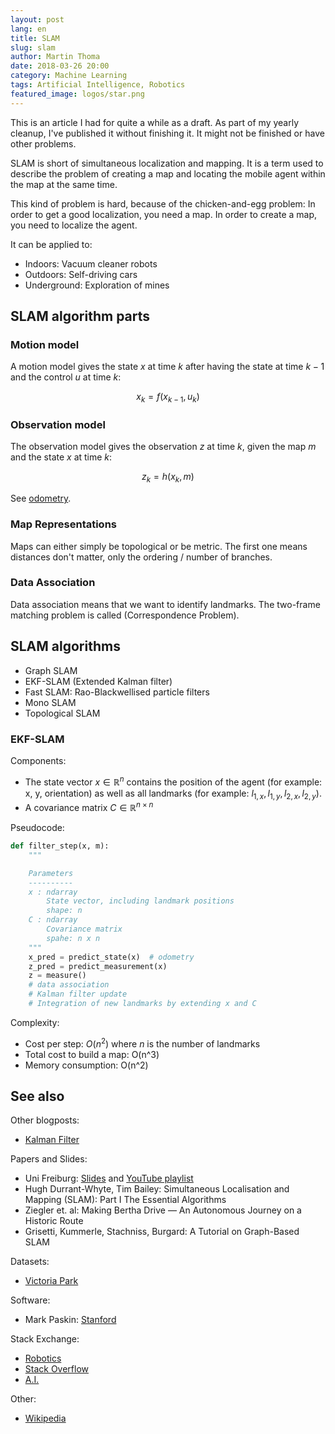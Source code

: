 ```yaml
---
layout: post
lang: en
title: SLAM
slug: slam
author: Martin Thoma
date: 2018-03-26 20:00
category: Machine Learning
tags: Artificial Intelligence, Robotics
featured_image: logos/star.png
---
```

<div class="info">This is an article I had for quite a while as a draft. As part of my yearly cleanup, I've published it without finishing it. It might not be finished or have other problems.</div>

SLAM is short of simultaneous localization and mapping. It is a term used to
describe the problem of creating a map and locating the mobile agent within the
map at the same time.

This kind of problem is hard, because of the chicken-and-egg problem: In order
to get a good localization, you need a map. In order to create a map, you need
to localize the agent.

It can be applied to:

* Indoors: Vacuum cleaner robots
* Outdoors: Self-driving cars
* Underground: Exploration of mines

## SLAM algorithm parts

### Motion model

A motion model gives the state $x$ at time $k$ after having the state at time
$k-1$ and the control $u$ at time $k$:

$$x_k = f(x_{k-1}, u_k)$$



### Observation model

The observation model gives the observation $z$ at time $k$, given the map $m$
and the state $x$ at time $k$:

$$z_k = h(x_k, m)$$

See [odometry](https://en.wikipedia.org/wiki/Odometry).


### Map Representations

Maps can either simply be topological or be metric. The first one means
distances don't matter, only the ordering / number of branches.


### Data Association

Data association means that we want to identify landmarks. The two-frame
matching problem is called (Correspondence Problem).


## SLAM algorithms

* Graph SLAM
* EKF-SLAM (Extended Kalman filter)
* Fast SLAM: Rao-Blackwellised particle filters
* Mono SLAM
* Topological SLAM

### EKF-SLAM

Components:

* The state vector $x \in \mathbb{R}^{n}$ contains the position of the agent (for example: x, y, orientation) as
  well as all landmarks (for example: $l_{1,x}, l_{1,y}, l_{2,x}, l_{2,y}$).
* A covariance matrix $C \in \mathbb{R}^{n \times n}$

Pseudocode:

```python
def filter_step(x, m):
    """

    Parameters
    ----------
    x : ndarray
        State vector, including landmark positions
        shape: n
    C : ndarray
        Covariance matrix
        spahe: n x n
    """
    x_pred = predict_state(x)  # odometry
    z_pred = predict_measurement(x)
    z = measure()
    # data association
    # Kalman filter update
    # Integration of new landmarks by extending x and C
```

Complexity:

* Cost per step: $O(n^2)$ where $n$ is the number of landmarks
* Total cost to build a map: O(n^3)
* Memory consumption: O(n^2)


## See also

Other blogposts:
* [Kalman Filter](https://martin-thoma.com/kalman-filter/)

Papers and Slides:
* Uni Freiburg: [Slides](http://ais.informatik.uni-freiburg.de/teaching/ss12/robotics/slides/12-slam.pdf) and [YouTube playlist](https://www.youtube.com/watch?v=U6vr3iNrwRA&list=PLgnQpQtFTOGQrZ4O5QzbIHgl3b1JHimN_)
* Hugh Durrant-Whyte, Tim Bailey: Simultaneous Localisation and Mapping (SLAM): Part I The Essential Algorithms
* Ziegler et. al: Making Bertha Drive — An Autonomous Journey on a Historic Route
* Grisetti, Kummerle, Stachniss, Burgard: A Tutorial on Graph-Based SLAM

Datasets:
* [Victoria Park](http://www-personal.acfr.usyd.edu.au/nebot/victoria_park.htm)

Software:
* Mark Paskin: [Stanford](http://ai.stanford.edu/~paskin/slam/)

Stack Exchange:
* [Robotics](https://robotics.stackexchange.com/questions/tagged/slam)
* [Stack Overflow](https://stackoverflow.com/questions/tagged/slam)
* [A.I.](https://ai.stackexchange.com/search?q=slam)

Other:
* [Wikipedia](https://en.wikipedia.org/wiki/Simultaneous_localization_and_mapping)
